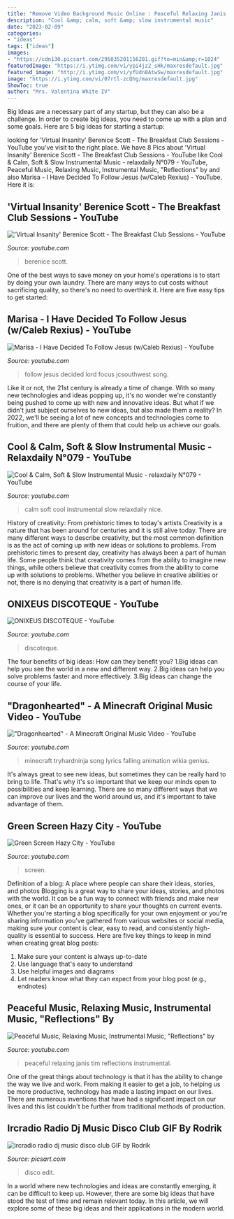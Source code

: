 ```yaml
---
title: "Remove Video Background Music Online : Peaceful Relaxing Janis Tim Reflections Instrumental"
description: "Cool &amp; calm, soft &amp; slow instrumental music"
date: "2023-02-09"
categories:
- "ideas"
tags: ["ideas"]
images:
- "https://cdn130.picsart.com/295035201156201.gif?to=min&amp;r=1024"
featuredImage: "https://i.ytimg.com/vi/ypi4jz2_sHk/maxresdefault.jpg"
featured_image: "http://i.ytimg.com/vi/yfUdn8AtwSw/maxresdefault.jpg"
image: "https://i.ytimg.com/vi/07rtl-zcQhg/maxresdefault.jpg"
ShowToc: true
author: "Mrs. Valentina White IV"
---
```



Big Ideas are a necessary part of any startup, but they can also be a challenge. In order to create big ideas, you need to come up with a plan and some goals. Here are 5 big ideas for starting a startup: 

	

		
looking for &#039;Virtual Insanity&#039; Berenice Scott - The Breakfast Club Sessions - YouTube you've visit to the right place. We have 8 Pics about &#039;Virtual Insanity&#039; Berenice Scott - The Breakfast Club Sessions - YouTube like Cool &amp; Calm, Soft &amp; Slow Instrumental Music - relaxdaily N°079 - YouTube, Peaceful Music, Relaxing Music, Instrumental Music, &quot;Reflections&quot; by and also Marisa - I Have Decided To Follow Jesus (w/Caleb Rexius) - YouTube. Here it is:
		
    
## &#039;Virtual Insanity&#039; Berenice Scott - The Breakfast Club Sessions - YouTube

<img loading=lazy src="https://i.ytimg.com/vi/ihQppEVWFBk/maxresdefault.jpg" onerror="this.onerror=null;this.src='https://tse1.mm.bing.net/th?id=OIP.LxfAE2dEl7Et2sS74s3gRgHaEK&amp;pid=15.1';" alt="&#039;Virtual Insanity&#039; Berenice Scott - The Breakfast Club Sessions - YouTube">

_Source: youtube.com_

>berenice scott. 

	

One of the best ways to save money on your home's operations is to start by doing your own laundry. There are many ways to cut costs without sacrificing quality, so there's no need to overthink it. Here are five easy tips to get started:

    
## Marisa - I Have Decided To Follow Jesus (w/Caleb Rexius) - YouTube

<img loading=lazy src="https://i.ytimg.com/vi/ypi4jz2_sHk/maxresdefault.jpg" onerror="this.onerror=null;this.src='https://tse1.mm.bing.net/th?id=OIP.myYFl7U5F18HXR6lXyeUQwHaEK&amp;pid=15.1';" alt="Marisa - I Have Decided To Follow Jesus (w/Caleb Rexius) - YouTube">

_Source: youtube.com_

>follow jesus decided lord focus jcsouthwest song. 

	

Like it or not, the 21st century is already a time of change. With so many new technologies and ideas popping up, it's no wonder we're constantly being pushed to come up with new and innovative ideas. But what if we didn't just subject ourselves to new ideas, but also made them a reality? In 2022, we'll be seeing a lot of new concepts and technologies come to fruition, and there are plenty of them that could help us achieve our goals.

    
## Cool &amp; Calm, Soft &amp; Slow Instrumental Music - Relaxdaily N°079 - YouTube

<img loading=lazy src="http://i.ytimg.com/vi/yfUdn8AtwSw/maxresdefault.jpg" onerror="this.onerror=null;this.src='https://tse2.mm.bing.net/th?id=OIP.mpulZxqJ0rB-Y3sJ2AfdwAHaEK&amp;pid=15.1';" alt="Cool &amp; Calm, Soft &amp; Slow Instrumental Music - relaxdaily N°079 - YouTube">

_Source: youtube.com_

>calm soft cool instrumental slow relaxdaily nice. 

	

History of creativity: From prehistoric times to today's artists
Creativity is a nature that has been around for centuries and it is still alive today. There are many different ways to describe creativity, but the most common definition is as the act of coming up with new ideas or solutions to problems. From prehistoric times to present day, creativity has always been a part of human life. Some people think that creativity comes from the ability to imagine new things, while others believe that creativity comes from the ability to come up with solutions to problems. Whether you believe in creative abilities or not, there is no denying that creativity is a part of human life.

    
## ONIXEUS DISCOTEQUE - YouTube

<img loading=lazy src="https://i.ytimg.com/vi/D59HEw8UjYA/maxresdefault.jpg" onerror="this.onerror=null;this.src='https://tse2.mm.bing.net/th?id=OIP.LOlt0qVMRCJ0XJcX-clGywHaEK&amp;pid=15.1';" alt="ONIXEUS DISCOTEQUE - YouTube">

_Source: youtube.com_

>discoteque. 

	

The four benefits of big ideas: How can they benefit you?
1.Big ideas can help you see the world in a new and different way.
2.Big ideas can help you solve problems faster and more effectively.
3.Big ideas can change the course of your life.

    
## &quot;Dragonhearted&quot; - A Minecraft Original Music Video - YouTube

<img loading=lazy src="https://i.ytimg.com/vi/07rtl-zcQhg/maxresdefault.jpg" onerror="this.onerror=null;this.src='https://tse1.mm.bing.net/th?id=OIP.zRWJ-0CU_1Y4cDddcMgNOQHaEK&amp;pid=15.1';" alt="&quot;Dragonhearted&quot; - A Minecraft Original Music Video - YouTube">

_Source: youtube.com_

>minecraft tryhardninja song lyrics falling animation wikia genius. 

	

It's always great to see new ideas, but sometimes they can be really hard to bring to life. That's why it's so important that we keep our minds open to possibilities and keep learning. There are so many different ways that we can improve our lives and the world around us, and it's important to take advantage of them.

    
## Green Screen Hazy City - YouTube

<img loading=lazy src="https://i.ytimg.com/vi/VAsLJGifk2Q/maxresdefault.jpg" onerror="this.onerror=null;this.src='https://tse3.mm.bing.net/th?id=OIP.zAJMoilqd5Aq5LaLf_KYKQHaEK&amp;pid=15.1';" alt="Green Screen Hazy City - YouTube">

_Source: youtube.com_

>screen. 

	

Definition of a blog: A place where people can share their ideas, stories, and photos
Blogging is a great way to share your ideas, stories, and photos with the world. It can be a fun way to connect with friends and make new ones, or it can be an opportunity to share your thoughts on current events. Whether you're starting a blog specifically for your own enjoyment or you're sharing information you've gathered from various websites or social media, making sure your content is clear, easy to read, and consistently high-quality is essential to success. Here are five key things to keep in mind when creating great blog posts: 
1. Make sure your content is always up-to-date 
2. Use language that's easy to understand 
3. Use helpful images and diagrams 
4. Let readers know what they can expect from your blog post (e.g., endnotes) 

    
## Peaceful Music, Relaxing Music, Instrumental Music, &quot;Reflections&quot; By

<img loading=lazy src="https://i.ytimg.com/vi/ZQpIVZ3SVgY/maxresdefault.jpg" onerror="this.onerror=null;this.src='https://tse3.mm.bing.net/th?id=OIP.j83GoZwn8pMrRAeR9ICANwHaEK&amp;pid=15.1';" alt="Peaceful Music, Relaxing Music, Instrumental Music, &quot;Reflections&quot; by">

_Source: youtube.com_

>peaceful relaxing janis tim reflections instrumental. 

	

One of the great things about technology is that it has the ability to change the way we live and work. From making it easier to get a job, to helping us be more productive, technology has made a lasting impact on our lives. There are numerous inventions that have had a significant impact on our lives and this list couldn't be further from traditional methods of production.

    
## Ircradio Radio Dj Music Disco Club GIF By Rodrik

<img loading=lazy src="https://cdn130.picsart.com/295035201156201.gif?to=min&amp;r=1024" onerror="this.onerror=null;this.src='https://tse4.mm.bing.net/th?id=OIP.1GT7LMhFP4rcnm-AjhyvIQHaHa&amp;pid=15.1';" alt="ircradio radio dj music disco club GIF by Rodrik">

_Source: picsart.com_

>disco edit. 

	

In a world where new technologies and ideas are constantly emerging, it can be difficult to keep up. However, there are some big ideas that have stood the test of time and remain relevant today. In this article, we will explore some of these big ideas and their applications in the modern world.

